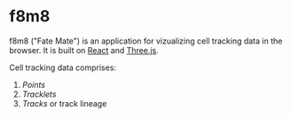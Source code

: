 # f8m8

f8m8 ("Fate Mate") is an application for vizualizing cell tracking
data in the browser. It is built on [React](https://react.dev/) and
[Three.js](https://threejs.org/).

Cell tracking data comprises:
1. *Points*
2. *Tracklets*
3. *Tracks* or track lineage
